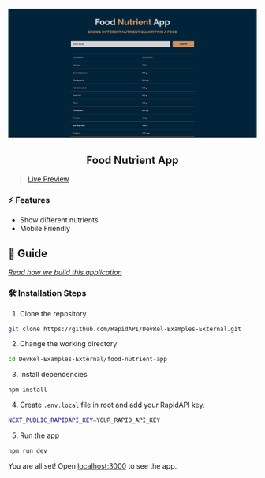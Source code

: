 ![cover](assets/cover.png)

<div align="center">
	<h2>Food Nutrient App</h2>
</div>

> [Live Preview](https://rapidapi-example-food-nutrient-app.vercel.app/)

### ⚡️ Features

- Show different nutrients
- Mobile Friendly

## 📖 Guide

[*Read how we build this application*](https://rapidapi.com/guides/build-food-nutrient-app)

### 🛠️ Installation Steps

1. Clone the repository

```bash
git clone https://github.com/RapidAPI/DevRel-Examples-External.git
```

2. Change the working directory

```bash
cd DevRel-Examples-External/food-nutrient-app
```

3. Install dependencies

```bash
npm install
```

4. Create `.env.local` file in root and add your RapidAPI key.

```bash
NEXT_PUBLIC_RAPIDAPI_KEY=YOUR_RAPID_API_KEY
```

5. Run the app

```bash
npm run dev
```

You are all set! Open [localhost:3000](http://localhost:3000/) to see the app.
